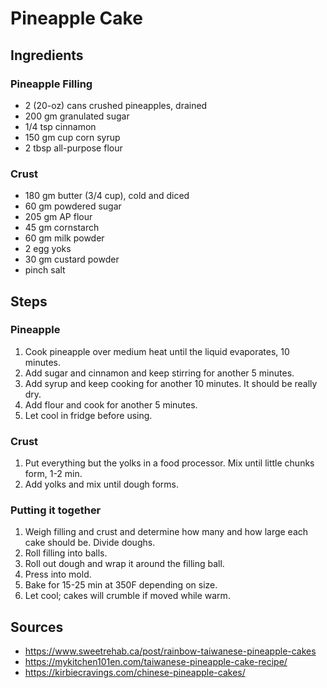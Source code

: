 # Pineapple Cake

## Ingredients

### Pineapple Filling

* 2 (20-oz) cans crushed pineapples, drained
* 200 gm granulated sugar
* 1/4 tsp cinnamon
* 150 gm cup corn syrup
* 2 tbsp all-purpose flour

### Crust

* 180 gm butter (3/4 cup), cold and diced
* 60 gm powdered sugar
* 205 gm AP flour
* 45 gm cornstarch
* 60 gm milk powder
* 2 egg yoks
* 30 gm custard powder
* pinch salt

## Steps

### Pineapple

1) Cook pineapple over medium heat until the liquid evaporates, 10 minutes.
1) Add sugar and cinnamon and keep stirring for another 5 minutes.
1) Add syrup and keep cooking for another 10 minutes. It should be really dry.
1) Add flour and cook for another 5 minutes.
1) Let cool in fridge before using.

### Crust

1) Put everything but the yolks in a food processor. Mix until little chunks form, 1-2 min.
1) Add yolks and mix until dough forms.

### Putting it together

1) Weigh filling and crust and determine how many and how large each cake should be. Divide doughs.
1) Roll filling into balls.
1) Roll out dough and wrap it around the filling ball.
1) Press into mold.
1) Bake for 15-25 min at 350F depending on size.
1) Let cool; cakes will crumble if moved while warm.

## Sources

* https://www.sweetrehab.ca/post/rainbow-taiwanese-pineapple-cakes
* https://mykitchen101en.com/taiwanese-pineapple-cake-recipe/
* https://kirbiecravings.com/chinese-pineapple-cakes/
